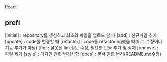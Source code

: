 #

React

## prefi

[initial] : repository를 생성하고 최초의 파일을 업로드 할 때
[add] : 신규파일 추가
[update] : code를 변경할 때
[refactor] : code를 refactoring했을 때(버그 수정이나 기능 추가가 아님)
[fix] : 잘못된 link정보 수정, 필요한 모듈 추가 및 삭제
[remove] : 파일 제거
[style] : 디자인 관련 변경사항
[docs] : 문서 관련 변경(README.md수정)
